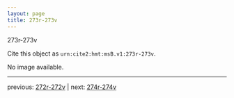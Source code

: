 ```yaml
---
layout: page
title: 273r-273v
---
```


273r-273v

Cite this object as `urn:cite2:hmt:msB.v1:273r-273v`.

No image available. 



---

previous: [272r-272v](../272r-272v/) | next: [274r-274v](../274r-274v/)